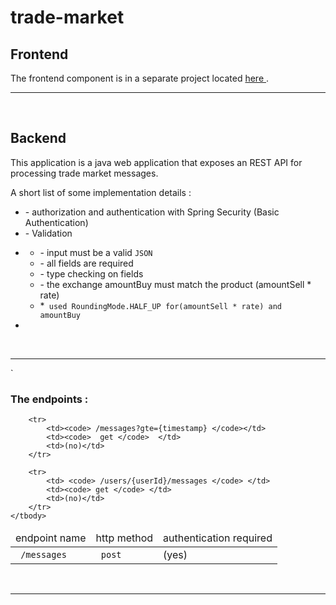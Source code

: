 

 # trade-market
 
 <h2> Frontend</h2>
 <p> The frontend component is in a separate project located <a href="https://github.com/volosincu/trade-market-ui.github.io"> here </a>.</p>


 <hr />
 <br />
 
 <h2> Backend</h2>
 <p>This application is a java web application that exposes an REST API for processing trade market messages.</p>
 

 <p>A short list of some implementation details :</p>
 <ul>
     <li> - authorization and authentication with Spring Security (Basic Authentication)</li>
     <li> - Validation </li>
     <li>
           <div>
                    <ul>
                        <li> - input must be a valid <code>JSON</code></li>
                        <li> - all fields are required </li>
                        <li> - type checking on fields </li>
                        <li> - the exchange amountBuy must match the product (amountSell * rate) </li>
                        <li> *<code> used RoundingMode.HALF_UP for(amountSell * rate) and amountBuy </code></li>
                    </ul>
            </div>
     </li>
     <li> </li>
 </ul>


 <br />
 <hr />`
 <br />
 
 
<h3>The endpoints : </h3>

<table>
    <thead>
        <tr>
            <td>endpoint name </td>
            <td>http method</td>
            <td>authentication required</td>
        </tr>
    </thead>
    <tbody>
        <tr>  
            <td><code> /messages </code></td>
            <td><code> post </code> </td>
            <td>(yes)</td>
        </tr>

        <tr>
            <td><code> /messages?gte={timestamp} </code></td>
            <td><code>  get </code>  </td>
            <td>(no)</td>
        </tr>

        <tr>
            <td> <code> /users/{userId}/messages </code> </td>
            <td><code> get </code> </td>
            <td>(no)</td>
        </tr>
    </tbody>
</table>



 <br />
 <hr />
 <br />
 




<code>

</code>


<code>

</code>

<code>


